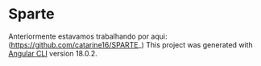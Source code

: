 # Sparte
Anteriormente estavamos trabalhando por aqui: (https://github.com/catarine16/SPARTE_)
This project was generated with [Angular CLI](https://github.com/angular/angular-cli) version 18.0.2.
